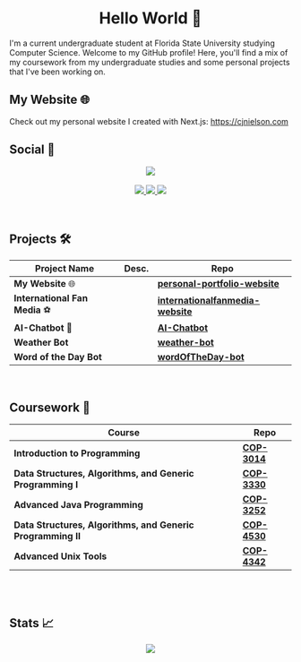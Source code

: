 <h1 align=center> Hello World &#128075 </h1>

 I'm a current undergraduate student at Florida State University studying Computer Science. Welcome to my GitHub profile! Here, you'll find a mix of my coursework from my undergraduate studies and some personal projects that I've been working on.
## My Website 🌐

Check out my personal website I created with Next.js: https://cjnielson.com


## Social 📱
<div align=center>
<a  href="https://github.com/chrisjnielson44">
        <img src="https://github-stats-alpha.vercel.app/api?username=chrisjnielson44&cc=22272e&tc=37BCF6&ic=fff&bc=0000">
</a> 
</div>
<br />
<div align=center>
<a  href="https://www.linkedin.com/in/christopherjnielson/">
        <img src="https://img.shields.io/badge/LinkedIn-0077B5?style=for-the-badge&logo=linkedin&logoColor=white" />   
</a>

<a  href="mailto:cjnielson44@gmail.com">
        <img src="https://img.shields.io/badge/Gmail-D14836?style=for-the-badge&logo=gmail&logoColor=white" />
</a>

<a  href="https://twitter.com/chrisjnielson">
        <img src="https://img.shields.io/badge/Twitter-1DA1F2?style=for-the-badge&logo=twitter&logoColor=white" />
</a>
</div>
<br></br>

## Projects  🛠️
<div align=center>

| Project Name | Desc. | Repo |
|---|---|---|
|**My Website** 🌐| |[**personal-portfolio-website**](https://github.com/chrisjnielson44/personal-portfolio-website)|
|**International Fan Media** :soccer:|  | [**internationalfanmedia-website**](https://github.com/chrisjnielson44/weather-bot_)|
|**AI-Chatbot** 🤖| | [**AI-Chatbot**](https://github.com/chrisjnielson44/AI-Chatbot)|
|**Weather Bot** | |[**weather-bot**](https://github.com/chrisjnielson44/weather-bot)|
|**Word of the Day Bot**| |[**wordOfTheDay-bot**](https://github.com/chrisjnielson44/wordOfTheDay-bot)|
</div>
</br>

## Coursework 📝

<div align=center>

| Course | Repo |
|---|---|
|**Introduction to Programming** | [**COP-3014**](https://github.com/chrisjnielson44/COP-3014)|
|**Data Structures, Algorithms, and Generic Programming I**| [**COP-3330**](https://github.com/chrisjnielson44/COP-3330)|
|**Advanced Java Programming**| [**COP-3252**](https://github.com/chrisjnielson44/COP-3252)|
|**Data Structures, Algorithms, and Generic Programming II**| [**COP-4530**](https://github.com/chrisjnielson44/COP-4530)|
|**Advanced Unix Tools**| [**COP-4342**]()|

</div>
<br></br>

## Stats 📈
<div align=center>

![](http://github-profile-summary-cards.vercel.app/api/cards/profile-details?username=chrisjnielson44&theme=dark) 
</div>

<br></br>
